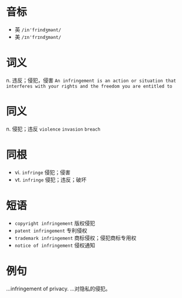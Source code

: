 # 音标

- 英 `/in'frindʒmənt/`
- 美 `/ɪn'frɪndʒmənt/`

# 词义

n. 违反；侵犯，侵害
`An infringement is an action or situation that interferes with your rights and the freedom you are entitled to`

# 同义

n. 侵犯；违反
`violence` `invasion` `breach`

# 同根

- vi. `infringe` 侵犯；侵害
- vt. `infringe` 侵犯；违反；破坏

# 短语

- `copyright infringement` 版权侵犯
- `patent infringement` 专利侵权
- `trademark infringement` 商标侵权；侵犯商标专用权
- `notice of infringement` 侵权通知

# 例句

...infringement of privacy.
…对隐私的侵犯。


